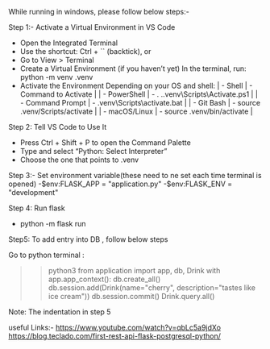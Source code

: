 While running in windows, please follow below steps:-

Step 1:- Activate a Virtual Environment in VS Code
- Open the Integrated Terminal
- Use the shortcut: Ctrl + `` (backtick), or
- Go to View > Terminal
- Create a Virtual Environment (if you haven’t yet)
In the terminal, run:
python -m venv .venv
- Activate the Environment
Depending on your OS and shell:
| - Shell
 | - Command to Activate
 | 
| - PowerShell
 | - . .\.venv\Scripts\Activate.ps1
 | 
| - Command Prompt
 | - .venv\Scripts\activate.bat
 | 
| - Git Bash
 | - source .venv/Scripts/activate
 | 
| - macOS/Linux
 | - source .venv/bin/activate
 | 

Step 2: Tell VS Code to Use It
- Press Ctrl + Shift + P to open the Command Palette
- Type and select “Python: Select Interpreter”
- Choose the one that points to .venv

Step 3:- Set environment variable(these need to ne set each time terminal is opened)
-$env:FLASK_APP = "application.py"                                         
-$env:FLASK_ENV = "development" 

Step 4: Run flask
- python -m flask run

Step5: To add entry into DB , follow below steps

Go to python terminal :
>> python3
>> from application import app, db, Drink
      with app.app_context():
      db.create_all()
      db.session.add(Drink(name="cherry", description="tastes like ice cream"))
      db.session.commit()
      Drink.query.all()
>>
Note: The indentation in step 5

useful Links:-
https://www.youtube.com/watch?v=qbLc5a9jdXo
https://blog.teclado.com/first-rest-api-flask-postgresql-python/

